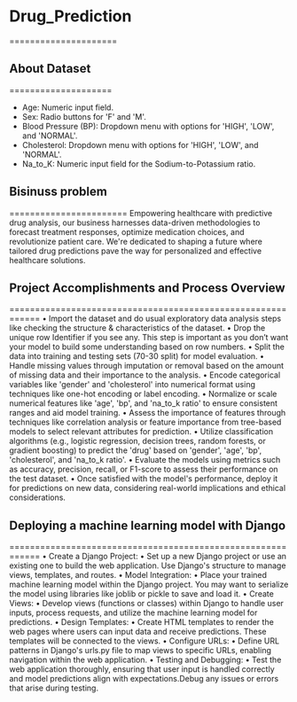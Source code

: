 # Drug_Prediction
=====================

## About Dataset
====================
* Age: Numeric input field.
* Sex: Radio buttons for 'F' and 'M'.
* Blood Pressure (BP): Dropdown menu with options for 'HIGH', 'LOW', and 'NORMAL'.
* Cholesterol: Dropdown menu with options for 'HIGH', 'LOW', and 'NORMAL'.
* Na_to_K: Numeric input field for the Sodium-to-Potassium ratio.

## Bisinuss problem
=======================
Empowering healthcare with predictive drug analysis, our business harnesses data-driven methodologies to forecast treatment responses, optimize medication choices, and revolutionize patient care. We're dedicated to shaping a future where tailored drug predictions pave the way for personalized and effective healthcare solutions.
## Project Accomplishments and Process Overview
============================================================
• Import the dataset and do usual exploratory data analysis steps like checking the structure & characteristics of the dataset.
•	Drop the unique row Identifier if you see any. This step is important as you don’t want your model to build some understanding based on row numbers.
• Split the data into training and testing sets (70-30 split) for model evaluation.
• Handle missing values through imputation or removal based on the amount of missing data and their importance to the analysis.
• Encode categorical variables like 'gender' and 'cholesterol' into numerical format using techniques like one-hot encoding or label encoding.
• Normalize or scale numerical features like 'age', 'bp', and 'na_to_k ratio' to ensure consistent ranges and aid model training. 
• Assess the importance of features through techniques like correlation analysis or feature importance from tree-based models to select relevant attributes for prediction.
• Utilize classification algorithms (e.g., logistic regression, decision trees, random forests, or gradient boosting) to predict the 'drug' based on 'gender', 'age', 'bp', 'cholesterol', and 'na_to_k ratio'.
•	Evaluate the models using metrics such as accuracy, precision, recall, or F1-score to assess their performance on the test dataset.
•	Once satisfied with the model's performance, deploy it for predictions on new data, considering real-world implications and ethical considerations.
## Deploying a machine learning model with Django
============================================================
• Create a Django Project:
• Set up a new Django project or use an existing one to build the web application. Use Django's structure to manage views, templates, and routes.
• Model Integration:
• Place your trained machine learning model within the Django project. You may want to serialize the model using libraries like joblib or pickle to save and load it.
• Create Views:
• Develop views (functions or classes) within Django to handle user inputs, process requests, and utilize the machine learning model for predictions.
• Design Templates:
• Create HTML templates to render the web pages where users can input data and receive predictions. These templates will be connected to the views.
• Configure URLs:
• Define URL patterns in Django's urls.py file to map views to specific URLs, enabling navigation within the web application.
• Testing and Debugging:
• Test the web application thoroughly, ensuring that user input is handled correctly and model predictions align with expectations.Debug any issues or errors that arise during testing.
